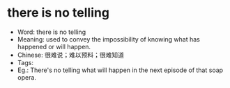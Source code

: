 # there is no telling

- Word: there is no telling
- Meaning: used to convey the impossibility of knowing what has happened or will happen.
- Chinese: 很难说；难以预料；很难知道
- Tags: 
- Eg.: There's no telling what will happen in the next episode of that soap opera.
